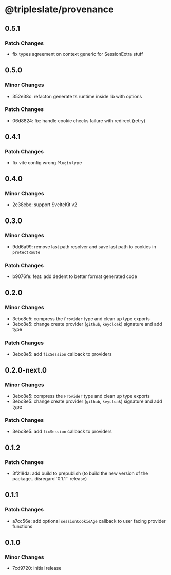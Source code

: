# @tripleslate/provenance

## 0.5.1

### Patch Changes

- fix types agreement on context generic for SessionExtra stuff

## 0.5.0

### Minor Changes

- 352e38c: refactor: generate ts runtime inside lib with options

### Patch Changes

- 06d8824: fix: handle cookie checks failure with redirect (retry)

## 0.4.1

### Patch Changes

- fix vite config wrong `Plugin` type

## 0.4.0

### Minor Changes

- 2e38ebe: support SvelteKit v2

## 0.3.0

### Minor Changes

- 9dd6a99: remove last path resolver and save last path to cookies in `protectRoute`

### Patch Changes

- b9076fe: feat: add dedent to better format generated code

## 0.2.0

### Minor Changes

- 3ebc8e5: compress the `Provider` type and clean up type exports
- 3ebc8e5: change create provider (`github`, `keycloak`) signature and add type

### Patch Changes

- 3ebc8e5: add `fixSession` callback to providers

## 0.2.0-next.0

### Minor Changes

- 3ebc8e5: compress the `Provider` type and clean up type exports
- 3ebc8e5: change create provider (`github`, `keycloak`) signature and add type

### Patch Changes

- 3ebc8e5: add `fixSession` callback to providers

## 0.1.2

### Patch Changes

- 3f218da: add build to prepublish (to build the new version of the package.. disregard `0.1.1`` release)

## 0.1.1

### Patch Changes

- a7cc56e: add optional `sessionCookieAge` callback to user facing provider functions

## 0.1.0

### Minor Changes

- 7cd9720: initial release

